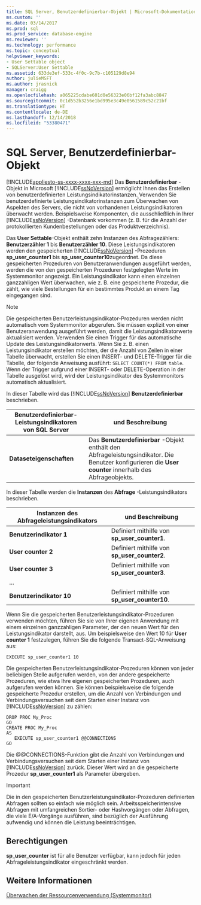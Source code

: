 ```yaml
---
title: SQL Server, Benutzerdefinierbar-Objekt | Microsoft-Dokumentation
ms.custom: ''
ms.date: 03/14/2017
ms.prod: sql
ms.prod_service: database-engine
ms.reviewer: ''
ms.technology: performance
ms.topic: conceptual
helpviewer_keywords:
- User Settable object
- SQLServer:User Settable
ms.assetid: 633de3ef-533c-4f0c-9c7b-c105129d8e94
author: julieMSFT
ms.author: jrasnick
manager: craigg
ms.openlocfilehash: a065225cdabe601d0e56323e06bf12fa3abc8847
ms.sourcegitcommit: 0c1d552b3256e1bd995e3c49e0561589c52c21bf
ms.translationtype: HT
ms.contentlocale: de-DE
ms.lasthandoff: 12/14/2018
ms.locfileid: "53380471"
---
```

# <a name="sql-server-user-settable-object"></a>SQL Server, Benutzerdefinierbar-Objekt
[!INCLUDE[appliesto-ss-xxxx-xxxx-xxx-md](../../includes/appliesto-ss-xxxx-xxxx-xxx-md.md)]
  Das **Benutzerdefinierbar** -Objekt in Microsoft [!INCLUDE[ssNoVersion](../../includes/ssnoversion-md.md)] ermöglicht Ihnen das Erstellen von benutzerdefinierten Leistungsindikatorinstanzen. Verwenden Sie benutzerdefinierte Leistungsindikatorinstanzen zum Überwachen von Aspekten des Servers, die nicht von vorhandenen Leistungsindikatoren überwacht werden. Beispielsweise Komponenten, die ausschließlich in Ihrer [!INCLUDE[ssNoVersion](../../includes/ssnoversion-md.md)] -Datenbank vorkommen (z. B. für die Anzahl der protokollierten Kundenbestellungen oder das Produktverzeichnis).  
  
 Das **User Settable**-Objekt enthält zehn Instanzen des Abfragezählers: **Benutzerzähler 1** bis **Benutzerzähler 10**. Diese Leistungsindikatoren werden den gespeicherten [!INCLUDE[ssNoVersion](../../includes/ssnoversion-md.md)] -Prozeduren **sp_user_counter1** bis **sp_user_counter10**zugeordnet. Da diese gespeicherten Prozeduren von Benutzeranwendungen ausgeführt werden, werden die von den gespeicherten Prozeduren festgelegten Werte im Systemmonitor angezeigt. Ein Leistungsindikator kann einen einzelnen ganzzahligen Wert überwachen, wie z. B. eine gespeicherte Prozedur, die zählt, wie viele Bestellungen für ein bestimmtes Produkt an einem Tag eingegangen sind.  
  
> [!NOTE]  
>  Die gespeicherten Benutzerleistungsindikator-Prozeduren werden nicht automatisch vom Systemmonitor abgerufen. Sie müssen explizit von einer Benutzeranwendung ausgeführt werden, damit die Leistungsindikatorwerte aktualisiert werden. Verwenden Sie einen Trigger für das automatische Update des Leistungsindikatorwerts. Wenn Sie z. B. einen Leistungsindikator erstellen möchten, der die Anzahl von Zeilen in einer Tabelle überwacht, erstellen Sie einen INSERT- und DELETE-Trigger für die Tabelle, der folgende Anweisung ausführt: `SELECT COUNT(*) FROM table`. Wenn der Trigger aufgrund einer INSERT- oder DELETE-Operation in der Tabelle ausgelöst wird, wird der Leistungsindikator des Systemmonitors automatisch aktualisiert.  
  
 In dieser Tabelle wird das [!INCLUDE[ssNoVersion](../../includes/ssnoversion-md.md)] **Benutzerdefinierbar** beschrieben.  
  
|Benutzerdefinierbar-Leistungsindikatoren von SQL Server|und Beschreibung|  
|---------------------------------------|-----------------|  
|**Dataseteigenschaften**|Das **Benutzerdefinierbar** -Objekt enthält den Abfrageleistungsindikator. Die Benutzer konfigurieren die **User counter** innerhalb des Abfrageobjekts.|  
  
 In dieser Tabelle werden die **Instanzen** des **Abfrage** -Leistungsindikators beschrieben.  
  
|Instanzen des Abfrageleistungsindikators|und Beschreibung|  
|-----------------------------|-----------------|  
|**Benutzerindikator 1**|Definiert mithilfe von **sp_user_counter1**.|  
|**User counter 2**|Definiert mithilfe von **sp_user_counter2**.|  
|**User counter 3**|Definiert mithilfe von **sp_user_counter3**.|  
|...||  
|**Benutzerindikator 10**|Definiert mithilfe von **sp_user_counter10**.|  
  
 Wenn Sie die gespeicherten Benutzerleistungsindikator-Prozeduren verwenden möchten, führen Sie sie von Ihrer eigenen Anwendung mit einem einzelnen ganzzahligen Parameter, der den neuen Wert für den Leistungsindikator darstellt, aus. Um beispielsweise den Wert 10 für **User counter 1** festzulegen, führen Sie die folgende Transact-SQL-Anweisung aus:  
  
```  
EXECUTE sp_user_counter1 10  
```  
  
 Die gespeicherten Benutzerleistungsindikator-Prozeduren können von jeder beliebigen Stelle aufgerufen werden, von der andere gespeicherte Prozeduren, wie etwa Ihre eigenen gespeicherten Prozeduren, auch aufgerufen werden können. Sie können beispielsweise die folgende gespeicherte Prozedur erstellen, um die Anzahl von Verbindungen und Verbindungsversuchen seit dem Starten einer Instanz von [!INCLUDE[ssNoVersion](../../includes/ssnoversion-md.md)] zu zählen:  
  
```  
DROP PROC My_Proc  
GO  
CREATE PROC My_Proc  
AS   
   EXECUTE sp_user_counter1 @@CONNECTIONS  
GO  
```  
  
 Die @@CONNECTIONS-Funktion gibt die Anzahl von Verbindungen und Verbindungsversuchen seit dem Starten einer Instanz von [!INCLUDE[ssNoVersion](../../includes/ssnoversion-md.md)] zurück. Dieser Wert wird an die gespeicherte Prozedur **sp_user_counter1** als Parameter übergeben.  
  
> [!IMPORTANT]  
>  Die in den gespeicherten Benutzerleistungsindikator-Prozeduren definierten Abfragen sollten so einfach wie möglich sein. Arbeitsspeicherintensive Abfragen mit umfangreichen Sortier- oder Hashvorgängen oder Abfragen, die viele E/A-Vorgänge ausführen, sind bezüglich der Ausführung aufwendig und können die Leistung beeinträchtigen.  
  
## <a name="permissions"></a>Berechtigungen  
 **sp_user_counter** ist für alle Benutzer verfügbar, kann jedoch für jeden Abfrageleistungsindikator eingeschränkt werden.  
  
## <a name="see-also"></a>Weitere Informationen  
 [Überwachen der Ressourcenverwendung &#40;Systemmonitor&#41;](../../relational-databases/performance-monitor/monitor-resource-usage-system-monitor.md)  
  
  
